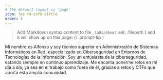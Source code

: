 ```yaml
---
# the default layout is 'page'
icon: fas fa-info-circle
order: 4
---
```


> Add Markdown syntax content to file `_tabs/about.md`{: .filepath } and it will show up on this page.
{: .prompt-tip }

Mi nombre es Alfonso y soy técnico superior en Administración de Sistemas Informáticos en Red, especializado en Ciberseguridad en Entornos de Tecnologías de la Información. 
Soy un entusiasta de la ciberseguridad, estando siempre en contínuo aprendizaje. Me encanta ponerme retos en mi día a día, ya sea en el trabajo como fuera de él, gracias a retos y CTFs que aporta esta amplia comunidad.
